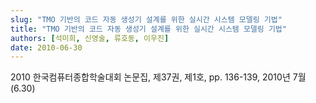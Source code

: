 ```yaml
---
slug: "TMO 기반의 코드 자동 생성기 설계를 위한 실시간 시스템 모델링 기법"
title: "TMO 기반의 코드 자동 생성기 설계를 위한 실시간 시스템 모델링 기법"
authors: [석미희, 신영술, 류호동, 이우진]
date: 2010-06-30
---
```


2010 한국컴퓨터종합학술대회 논문집, 제37권, 제1호, pp. 136-139, 2010년 7월 (6.30)
